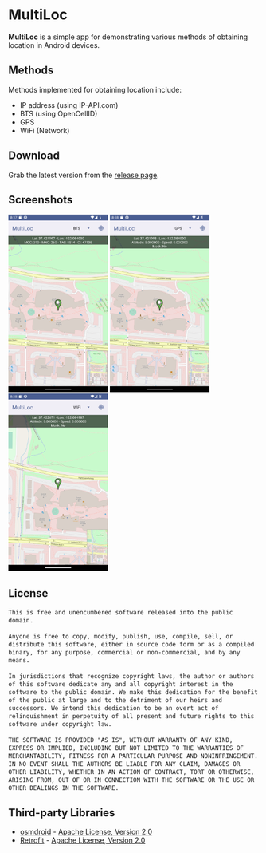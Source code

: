 # MultiLoc
__MultiLoc__ is a simple app for demonstrating various methods of obtaining location in Android devices.

## Methods
Methods implemented for obtaining location include:
 * IP address (using IP-API.com)
 * BTS (using OpenCellID)
 * GPS
 * WiFi (Network)

## Download
Grab the latest version from the [release page](https://github.com/me-asri/multiloc/releases).

## Screenshots
<p float="left">
    <img src="pics/bts.png" width="200" />
    <img src="pics/gps.png" width="200" />
    <img src="pics/wifi.png" width="200" />
</p>

## License
```
This is free and unencumbered software released into the public domain.

Anyone is free to copy, modify, publish, use, compile, sell, or
distribute this software, either in source code form or as a compiled
binary, for any purpose, commercial or non-commercial, and by any
means.

In jurisdictions that recognize copyright laws, the author or authors
of this software dedicate any and all copyright interest in the
software to the public domain. We make this dedication for the benefit
of the public at large and to the detriment of our heirs and
successors. We intend this dedication to be an overt act of
relinquishment in perpetuity of all present and future rights to this
software under copyright law.

THE SOFTWARE IS PROVIDED "AS IS", WITHOUT WARRANTY OF ANY KIND,
EXPRESS OR IMPLIED, INCLUDING BUT NOT LIMITED TO THE WARRANTIES OF
MERCHANTABILITY, FITNESS FOR A PARTICULAR PURPOSE AND NONINFRINGEMENT.
IN NO EVENT SHALL THE AUTHORS BE LIABLE FOR ANY CLAIM, DAMAGES OR
OTHER LIABILITY, WHETHER IN AN ACTION OF CONTRACT, TORT OR OTHERWISE,
ARISING FROM, OUT OF OR IN CONNECTION WITH THE SOFTWARE OR THE USE OR
OTHER DEALINGS IN THE SOFTWARE.
```

## Third-party Libraries
- [osmdroid](https://osmdroid.github.io/osmdroid/) - [Apache License, Version 2.0](https://osmdroid.github.io/osmdroid/project-license.html)
- [Retrofit](https://square.github.io/retrofit/) - [Apache License, Version 2.0](https://square.github.io/retrofit/)